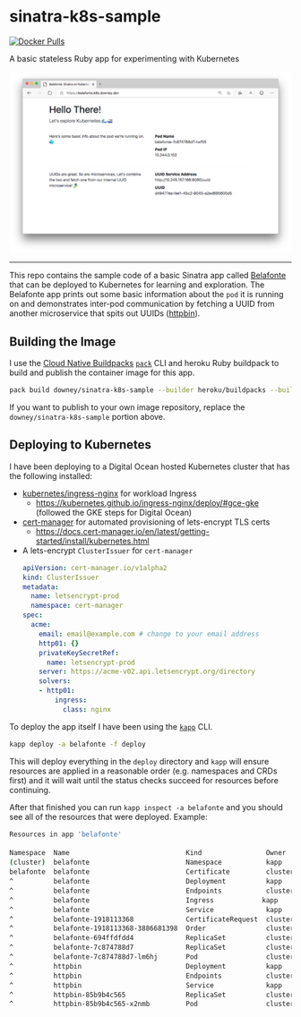 # sinatra-k8s-sample

[![Docker Pulls](https://img.shields.io/docker/pulls/downey/sinatra-k8s-sample.svg)](https://cloud.docker.com/u/downey/repository/docker/downey/sinatra-k8s-sample)

A basic stateless Ruby app for experimenting with Kubernetes

![Belafonte Example](assets/belafonte.png)

---

This repo contains the sample code of a basic Sinatra app called [Belafonte](https://en.wikipedia.org/wiki/The_Life_Aquatic_with_Steve_Zissou) that can be deployed to Kubernetes for learning and exploration. The Belafonte app prints out some basic information about the `pod` it is running on and demonstrates inter-pod communication by fetching a UUID from another microservice that spits out UUIDs ([httpbin](https://github.com/postmanlabs/httpbin)).

## Building the Image

I use the [Cloud Native Buildpacks](https://buildpacks.io/) [`pack`](https://github.com/buildpack/pack) CLI and heroku Ruby buildpack to build and publish the container image for this app.
```bash
pack build downey/sinatra-k8s-sample --builder heroku/buildpacks --buildpack heroku/ruby --publish
```

If you want to publish to your own image repository, replace the `downey/sinatra-k8s-sample` portion above.

## Deploying to Kubernetes

I have been deploying to a Digital Ocean hosted Kubernetes cluster that has the following installed:

* [kubernetes/ingress-nginx](https://github.com/kubernetes/ingress-nginxhttps://github.com/kubernetes/ingress-nginx) for workload Ingress
    * https://kubernetes.github.io/ingress-nginx/deploy/#gce-gke (followed the GKE steps for Digital Ocean)
* [cert-manager](https://github.com/jetstack/cert-manager) for automated provisioning of lets-encrypt TLS certs
    * https://docs.cert-manager.io/en/latest/getting-started/install/kubernetes.html
* A lets-encrypt `ClusterIssuer` for `cert-manager`
    ```yaml
    apiVersion: cert-manager.io/v1alpha2
    kind: ClusterIssuer
    metadata:
      name: letsencrypt-prod
      namespace: cert-manager
    spec:
      acme:
        email: email@example.com # change to your email address
        http01: {}
        privateKeySecretRef:
          name: letsencrypt-prod
        server: https://acme-v02.api.letsencrypt.org/directory
        solvers:
        - http01:
            ingress:
              class: nginx
    ```
    
To deploy the app itself I have been using the [`kapp`](https://get-kapp.io/) CLI.

```bash
kapp deploy -a belafonte -f deploy
```

This will deploy everything in the `deploy` directory and `kapp` will ensure resources are applied in a reasonable order (e.g. namespaces and CRDs first) and it will wait until the status checks succeed for resources before continuing.

After that finished you can run `kapp inspect -a belafonte` and you should see all of the resources that were deployed. Example:

```bash
Resources in app 'belafonte'

Namespace  Name                             Kind                Owner    Conds.  Rs  Ri  Age
(cluster)  belafonte                        Namespace           kapp     -       ok  -   33m
belafonte  belafonte                        Certificate         cluster  1/1 t   ok  -   33m
^          belafonte                        Deployment          kapp     2/2 t   ok  -   33m
^          belafonte                        Endpoints           cluster  -       ok  -   33m
^          belafonte                        Ingress            kapp     -       ok  -   33m
^          belafonte                        Service             kapp     -       ok  -   33m
^          belafonte-1918113368             CertificateRequest  cluster  1/1 t   ok  -   33m
^          belafonte-1918113368-3886681398  Order               cluster  -       ok  -   33m
^          belafonte-694ffdfdd4             ReplicaSet          cluster  -       ok  -   33m
^          belafonte-7c874788d7             ReplicaSet          cluster  -       ok  -   11s
^          belafonte-7c874788d7-lm6hj       Pod                 cluster  4/4 t   ok  -   11s
^          httpbin                          Deployment          kapp     2/2 t   ok  -   33m
^          httpbin                          Endpoints           cluster  -       ok  -   33m
^          httpbin                          Service             kapp     -       ok  -   33m
^          httpbin-85b9b4c565               ReplicaSet          cluster  -       ok  -   33m
^          httpbin-85b9b4c565-x2nmb         Pod                 cluster  4/4 t   ok  -   33m
```
